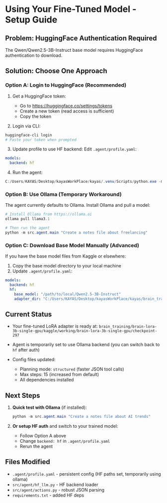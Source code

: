 # Using Your Fine-Tuned Model - Setup Guide

## Problem: HuggingFace Authentication Required

The Qwen/Qwen2.5-3B-Instruct base model requires HuggingFace authentication to download.

## Solution: Choose One Approach

### Option A: Login to HuggingFace (Recommended)

1. Get a HuggingFace token:
   - Go to https://huggingface.co/settings/tokens
   - Create a new token (read access is sufficient)
   - Copy the token

2. Login via CLI:
```powershell
huggingface-cli login
# Paste your token when prompted
```

3. Update profile to use HF backend:
Edit `.agent/profile.yaml`:
```yaml
models:
  backend: hf
```

4. Run the agent:
```powershell
C:/Users/KAYAS/Desktop/kayasWorkPlace/kayas/.venv/Scripts/python.exe -m src.agent.main "Your prompt here"
```

### Option B: Use Ollama (Temporary Workaround)

The agent currently defaults to Ollama. Install Ollama and pull a model:

```powershell
# Install Ollama from https://ollama.ai
ollama pull llama3.1

# Then run the agent
python -m src.agent.main "Create a notes file about freelancing"
```

### Option C: Download Base Model Manually (Advanced)

If you have the base model files from Kaggle or elsewhere:

1. Copy the base model directory to your local machine
2. Update `.agent/profile.yaml`:
```yaml
models:
  backend: hf
  hf:
    base_model: "/path/to/local/Qwen2.5-3B-Instruct"
    adapter_dir: "C:/Users/KAYAS/Desktop/kayasWorkPlace/kayas/brain_training/brain-lora-3b-single-gpu/kaggle/working/brain-lora-3b-single-gpu/checkpoint-297"
```

## Current Status

- Your fine-tuned LoRA adapter is ready at:
  `brain_training/brain-lora-3b-single-gpu/kaggle/working/brain-lora-3b-single-gpu/checkpoint-297`

- Agent is temporarily set to use Ollama backend (you can switch back to `hf` after auth)

- Config files updated:
  - Planning mode: `structured` (faster JSON tool calls)
  - Max steps: 15 (increased from default)
  - All dependencies installed

## Next Steps

1. **Quick test with Ollama** (if installed):
   ```powershell
   python -m src.agent.main "Create a notes file about AI trends"
   ```

2. **Or setup HF auth** and switch to your trained model:
   - Follow Option A above
   - Change `backend: hf` in `.agent/profile.yaml`
   - Rerun the agent

## Files Modified

- `.agent/profile.yaml` - persistent config (HF paths set, temporarily using ollama)
- `src/agent/hf_llm.py` - HF backend loader
- `src/agent/actions.py` - robust JSON parsing
- `requirements.txt` - added HF deps
